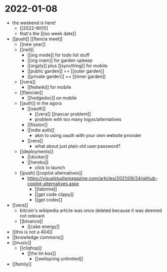 # 2022-01-08

- the weekend is here!
  - [[2022-W01]]
  - that's the [[iso week date]]
- [[push]] [[flancia meet]]
  - [[new year]]
  - [[neil]]
    - [[org mode]] for todo list stuff
    - [[org roam]] for garden upkeep
    - [[orgzly]] plus [[syncthing]] for mobile
    - [[public garden]] == [[outer garden]]
    - [[private garden]] == [[inner garden]]
  - [[vera]]
    - [[fedwiki]] for mobile
  - [[flancian]]
    - [[hedgedoc]] on mobile
  - [[auth]] in the agora
    - [[oauth]]
      - [[vera]] [[nascar problem]]
      - problem with too many logos/alternatives
    - [[fission]]
    - [[indie auth]]
      - akin to using oauth with your own website provider
    - [[vera]]
      - what about just plain old user:password?
  - [[deployments]]
    - [[docker]]
    - [[heroku]]
      - click to launch
  - [[push] [[copilot alternatives]]
    - https://visualstudiomagazine.com/articles/2021/09/24/github-copilot-alternatives.aspx
      - [[tabnine]]
      - [[gpt code clippy]]
      - [[gpt codex]]
- [[vera]]
  - bitcoin's wikipedia article was once deleted because it was deemed not relevant
  - [[binance]]
    - [[cake energy]]
- [[this is not a 404]]
- [[knowledge commons]]
- [[music]]
  - [[cliqhop]]
    - [[the tin box]]
      - [[wellspring unlimited]]
- [[family]]